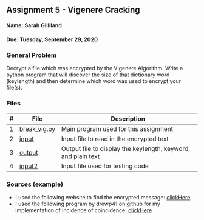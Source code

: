 ## Assignment 5 - Vigenere Cracking
#### Name: Sarah Gilliland
#### Due: Tuesday, September 29, 2020

### General Problem
Decrypt a file which was encrypted by the Vigenere Algorithm.
Write a python program that will discover the size of that dictionary word (keylength) and then determine which word was used to encrypt your file(s).

### Files

|   #   | File                       | Description                                                |
| :---: | -------------------------- | ---------------------------------------------------------- |
|   1   | [break_vig.py](https://github.com/sgilliland/4663-Cryptography-Gilliland/blob/master/Assignments/A05/break_vig.py)     | Main program used for this assignment       |
|   2   | [input](https://github.com/sgilliland/4663-Cryptography-Gilliland/blob/master/Assignments/A05/input)     | Input file to read in the encrypted text       |
|   3   | [output](https://github.com/sgilliland/4663-Cryptography-Gilliland/blob/master/Assignments/A05/output)     | Output file to display the keylength, keyword, and plain text       |
|   4   | [input2](https://github.com/sgilliland/4663-Cryptography-Gilliland/blob/master/Assignments/A05/input2)     | Input file used for testing code       |


### Sources (example)
- I used the following website to find the encrypted message: [clickHere](https://stackoverflow.com/questions/8870261/how-to-split-text-without-spaces-into-list-of-words)
- I used the following program by drewp41 on github for my implementation of incidence of coincidence: [clickHere](https://github.com/drewp41/Vigenere-Cipher-Breaker/blob/master/Vigenere_cipher.py)
